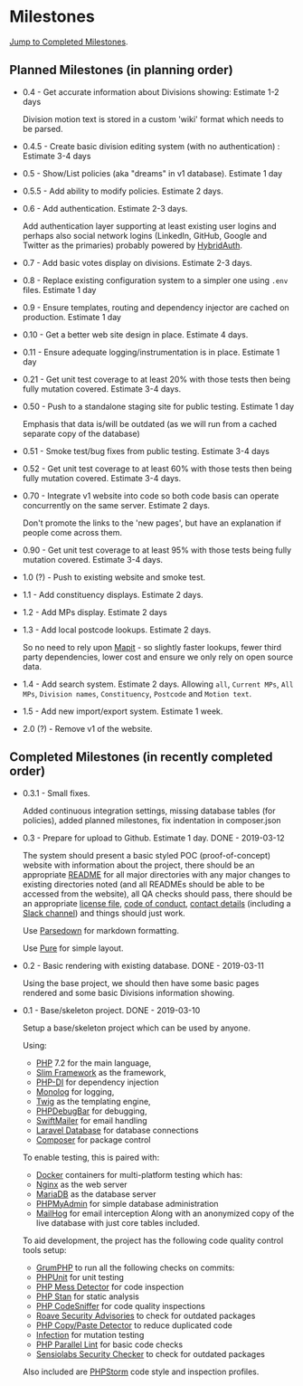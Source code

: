 # Milestones

[Jump to Completed Milestones](#completed).

## Planned Milestones (in planning order)
    
* 0.4 - Get accurate information about Divisions showing: Estimate 1-2 days

    Division motion text is stored in a custom 'wiki' format which needs to be parsed.

* 0.4.5 - Create basic division editing system (with no authentication) : Estimate 3-4 days

* 0.5 - Show/List policies (aka "dreams" in v1 database). Estimate 1 day

* 0.5.5 - Add ability to modify policies. Estimate 2 days.

* 0.6 - Add authentication. Estimate 2-3 days.

    Add authentication layer supporting at least existing user logins and perhaps
    also social network logins (LinkedIn, GitHub, Google and Twitter as the primaries)
    probably powered by [HybridAuth](https://hybridauth.github.io).

* 0.7 - Add basic votes display on divisions. Estimate 2-3 days.
* 0.8 - Replace existing configuration system to a simpler one using `.env` files. Estimate 1 day
* 0.9 - Ensure templates, routing and dependency injector are cached on production. Estimate 1 day
* 0.10 - Get a better web site design in place. Estimate 4 days.
* 0.11 - Ensure adequate logging/instrumentation is in place. Estimate 1 day
* 0.21 - Get unit test coverage to at least 20% with those tests then being fully mutation covered.
        Estimate 3-4 days.
        
* 0.50 - Push to a standalone staging site for public testing. Estimate 1 day

     Emphasis that data is/will be outdated (as we will run from a cached separate copy of the database)

* 0.51 - Smoke test/bug fixes from public testing. Estimate 3-4 days
* 0.52 - Get unit test coverage to at least 60% with those tests then being fully mutation covered. Estimate 3-4 days.
* 0.70 - Integrate v1 website into code so both code basis can operate concurrently on the same server. Estimate 2 days.

    Don't promote the links to the 'new pages', but have an explanation if people come across them.
* 0.90 - Get unit test coverage to at least 95% with those tests being fully mutation covered. Estimate 3-4 days.     
* 1.0 (?) - Push to existing website and smoke test.
* 1.1 - Add constituency displays. Estimate 2 days.
* 1.2 - Add MPs display. Estimate 2 days
* 1.3 - Add local postcode lookups. Estimate 2 days.

    So no need to rely upon [Mapit](mapit.mysociety.org) - so slightly faster lookups, fewer third party
    dependencies, lower cost and ensure we only rely on open source data.
    
* 1.4 - Add search system. Estimate 2 days.
    Allowing `all`, `Current MPs`, `All MPs`, `Division names`, `Constituency`, `Postcode` and `Motion text`.  

* 1.5 - Add new import/export system. Estimate 1 week.
* 2.0 (?) - Remove v1 of the website.
 
## <a name="completed">Completed Milestones</a> (in recently completed order)

* 0.3.1 - Small fixes.
    
    Added continuous integration settings, missing database tables (for policies), added planned
    milestones, fix indentation in composer.json
* 0.3 - Prepare for upload to Github. Estimate 1 day. DONE - 2019-03-12

    The system should present a basic styled POC (proof-of-concept) website with
    information about the project, there should be an appropriate [README](../README.md) for all
    major directories with any major changes to existing directories noted (and all
    READMEs should be able to be accessed from the website), all QA checks should pass,
    there should be an appropriate [license file](../LICENSE.txt),
    [code of conduct](CODE_OF_CONDUCT.md), [contact details](Contact.md)
    (including a [Slack channel](https://publicwhip.slack.com/)) and things should just work.
    
    Use [Parsedown](https://github.com/erusev/parsedown) for markdown formatting.
    
    Use [Pure](https://purecss.io/) for simple layout.
    
* 0.2 - Basic rendering with existing database. DONE - 2019-03-11
    
    Using the base project, we should then have some basic pages rendered and some basic Divisions
    information showing.
    
* 0.1 - Base/skeleton project. DONE - 2019-03-10

    Setup a base/skeleton project which can be used by anyone.
    
    Using:
    - [PHP](https://php.net) 7.2 for the main language,
    - [Slim Framework](https://www.slimframework.com) as the framework,
    - [PHP-DI](https://php-di.org) for dependency injection
    - [Monolog](https://github.com/Seldaek/monolog) for logging,
    - [Twig](https://twig.symfony.com) as the templating engine,
    - [PHPDebugBar](http://phpdebugbar.com/) for debugging,
    - [SwiftMailer](https://swiftmailer.symfony.com/) for email handling
    - [Laravel Database](https://laravel.com/docs/5.8/database) for database connections
    - [Composer](https://getcomposer.org) for package control
    
    To enable testing, this is paired with:
    - [Docker](http://docker.com) containers for multi-platform testing which has:
    - [Nginx](http://nginx.org) as the web server
    - [MariaDB](https://mariadb.org/) as the database server
    - [PHPMyAdmin](https://www.phpmyadmin.net/) for simple database administration
    - [MailHog](https://github.com/mailhog/MailHog) for email interception
    Along with an anonymized copy of the live database with just core tables included.
    
    To aid development, the project has the following code quality control tools setup:
    - [GrumPHP](https://github.com/phpro/grumphp) to run all the following checks on commits:
    - [PHPUnit](https://phpunit.de/) for unit testing
    - [PHP Mess Detector](https://phpmd.org) for code inspection
    - [PHP Stan](https://github.com/phpstan/phpstan) for static analysis
    - [PHP CodeSniffer](https://github.com/squizlabs/PHP_CodeSniffer) for code quality inspections
    - [Roave Security Advisories](https://github.com/Roave/SecurityAdvisories) to check for outdated packages
    - [PHP Copy/Paste Detector](https://github.com/sebastianbergmann/phpcpd) to reduce duplicated code
    - [Infection](https://infection.github.io/) for mutation testing
    - [PHP Parallel Lint](https://github.com/JakubOnderka/PHP-Parallel-Lint) for basic code checks
    - [Sensiolabs Security Checker](https://github.com/sensiolabs/security-checker) to check for outdated packages
    
    Also included are [PHPStorm](https://www.jetbrains.com/phpstorm/) code style and inspection profiles.